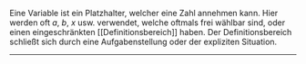 Eine Variable ist ein Platzhalter, welcher eine Zahl annehmen kann.
Hier werden oft $a$, $b$, $x$ usw. verwendet, welche oftmals frei wählbar sind, oder einen eingeschränkten [[Definitionsbereich]] haben. Der Definitionsbereich schließt sich durch eine Aufgabenstellung oder der expliziten Situation.

---
